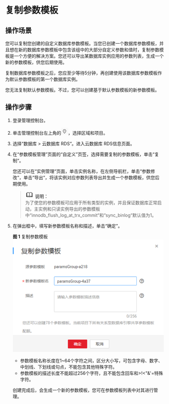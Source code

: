 # 复制参数模板<a name="zh-cn_topic_pg_0049456617"></a>

## 操作场景<a name="zh-cn_topic_0049456617_section3995969114636"></a>

您可以复制您创建的自定义数据库参数模板。当您已创建一个数据库参数模板，并且想在新的数据库参数模板中包含该组中的大部分自定义参数和值时，复制参数模板是一个方便的解决方案。您还可以导出某数据库实例应用的参数列表，生成一个新的参数模板，供您后期使用。

复制数据库参数模板之后，您应至少等待5分钟，再创建使用该数据库参数模板作为默认参数模板的第一个数据库实例。

您无法复制默认参数模板。不过，您可以创建基于默认参数模板的新参数模板。

## 操作步骤<a name="zh-cn_topic_0049456617_s761901cf52004ac2bf067f6b7565c00d"></a>

1.  登录管理控制台。
2.  单击管理控制台左上角的![](figures/Region灰色图标.png)，选择区域和项目。
3.  选择“数据库  \>  云数据库 RDS“。进入云数据库 RDS信息页面。
4.  在“参数模板管理”页面的“自定义”页签，选择需要复制的参数模板，单击“复制“。

    您还可以在“实例管理“页面，单击实例名称，在左侧导航栏，单击“参数修改“，单击“导出“，将该实例对应参数列表导出并生成一个参数模板，供您后期使用。

    >![](public_sys-resources/icon-note.gif) **说明：**   
    >为了使您的参数模板可应用于所有类型的实例，并且保证数据库正常启动，主实例和只读实例导出的参数模板中“innodb\_flush\_log\_at\_trx\_commit“和“sync\_binlog“默认值为1。  

5.  在弹出框中，填写新参数模板名称和描述，单击“确定”。

    **图 1**  复制参数模板<a name="zh-cn_topic_0049456617_fig11154631163719"></a>  
    ![](figures/复制参数模板.png "复制参数模板")

    -   参数模板名称长度在1\~64个字符之间，区分大小写，可包含字母、数字、中划线、下划线或句点，不能包含其他特殊字符。
    -   参数模板的描述长度不能超过256个字符，且不能包含回车和\>!<"&'=特殊字符。

    创建完成后，会生成一个新的参数模板，您可在参数模板列表中对其进行管理。


